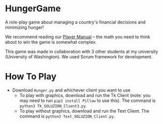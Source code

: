 # HungerGame
A role-play game about managing a country's financial decisions and minimizing hunger!

We recommend reading our [Player Manual](https://github.com/m7yash/HungerGame/blob/0385cd296509951b48202f8a7a053429e4c5db68/HUNGER-PlayerManual.pdf) – the math you need to think about to win the game is somewhat complex.

This game was made in collaboration with 3 other students at my university (University of Washington). We used Scrum framework for development.

# How To Play
- Download ```Hunger.py``` and whichever client you want to use
  - To play with graphics, download and run the Tk Client (note: you may need to run ```pip3 install Pillow``` to use this). The command is ```python3 Tk_SOLUZION_Client3.py```.
  - To play without graphics, download and run the Text Client. The command is ```python3 Text_SOLUZION_Client.py```.
